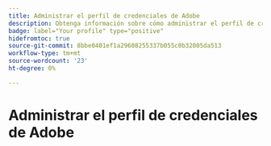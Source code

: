 ```yaml
---
title: Administrar el perfil de credenciales de Adobe
description: Obtenga información sobre cómo administrar el perfil de credenciales de Adobe.
badge: label="Your profile" type="positive"
hidefromtoc: true
source-git-commit: 8bbe0401ef1a29608255337b055c0b32005da513
workflow-type: tm+mt
source-wordcount: '23'
ht-degree: 0%

---
```



# Administrar el perfil de credenciales de Adobe

